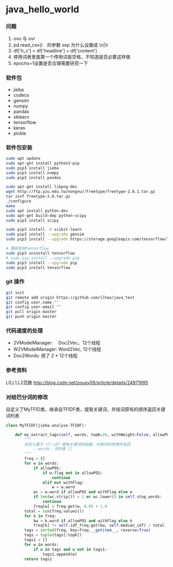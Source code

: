 # java_hello_world

### 问题
1. ovo 与 ovr
2. pd.read_csv()　的参数 sep 为什么设置成 \n|\t
3. df['h_c'] = df['headline'] + df['content']
4. 停用词表里面第一个停用词是空格，不知道是否必要这样做
5. epochs=1设置是否合理需要研究一下

### 软件包
- jieba
- codecs
- gensim
- numpy
- pandas
- sklearn
- tensorflow
- keras
- pickle

### 软件包安装

```bash
sudo apt update
sudo apt-get install python3-pip
sudo pip3 install jieba
sudo pip3 install numpy
sudo pip3 install pandas

sudo apt-get install libpng-dev
wget http://ftp.yzu.edu.tw/nongnu//freetype/freetype-2.8.1.tar.gz
tar zxvf freetype-2.6.tar.gz
./configure 
make
sudo apt install python-dev
sudo apt-get build-dep python-scipy
sudo pip3 install scipy

sudo pip3 install -U scikit-learn
sudo pip3 install --upgrade gensim
sudo pip3 install --upgrade https://storage.googleapis.com/tensorflow/linux/gpu/tensorflow-0.8.0-cp34-cp34m-linux_x86_64.whl

# 重新安装tensorflow
sudo pip3 uninstall tensorflow
# sudo pip install --upgrade pip
sudo pip3 install --upgrade pip
sudo pip3 install tensorflow
```
### git 操作

```bash
git init
git remote add origin https://github.com/ilhao/java_test
git config user.name ""
git config user.email ""
git pull origin master
git push origin master
```

### 代码速度的处理
- 2VModelManager: 　Doc2Vec，12个线程
- W2VModelManager: Word2Vec, 12个线程
- Doc2Words: 用了 2 * 12个线程

### 参考资料
L0,L1,L2范数 http://blog.csdn.net/zouxy09/article/details/24971995


### 对结巴分词的修改
自定义了MyTFID类，继承自TFIDF类，提取关键词，并按词原有的顺序返回关键词列表

```python
class MyTFIDF(jieba.analyse.TFIDF):

    def my_extract_tags(self, words, topK=20, withWeight=False, allowPOS=(), withFlag=False):
        """
        自定义基于 tf-idf 提取关键词的函数，并按词的原顺序返回
            - words: 词列表 []
        """
        freq = {}
        for w in words:
            if allowPOS:
                if w.flag not in allowPOS:
                    continue
                elif not withFlag:
                    w = w.word
            wc = w.word if allowPOS and withFlag else w
            if len(wc.strip()) < 2 or wc.lower() in self.stop_words:
                continue
            freq[w] = freq.get(w, 0.0) + 1.0
        total = sum(freq.values())
        for k in freq:
            kw = k.word if allowPOS and withFlag else k
            freq[k] *= self.idf_freq.get(kw, self.median_idf) / total
        tags = sorted(freq, key=freq.__getitem__, reverse=True)
        tags = tuple(tags[:topK])
        tags1 = []
        for w in words:
            if w in tags and w not in tags1:
                tags1.append(w)
        return tags1
```
